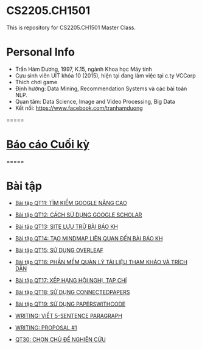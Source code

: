 # CS2205.CH1501
This is repository for CS2205.CH1501 Master Class.


# Personal Info
- Trần Hàm Dương, 1997, K.15, ngành Khoa học Máy tính 
- Cựu sinh viên UIT khóa 10 (2015), hiện tại đang làm việc tại c.ty VCCorp
- Thích chơi game
- Định hướng: Data Mining, Recommendation Systems và các bài toán NLP.
- Quan tâm: Data Science, Image and Video Processing, Big Data
- Kết nối: https://www.facebook.com/tranhamduong

=====
# [Báo cáo Cuối kỳ](CS2205.CH1501.RM.FinalReport.CH2001026.pdf)

=====
# Bài tập

- [Bài tập QT11:  TÌM KIẾM GOOGLE NÂNG CAO](https://github.com/BuiNguyenHoangAnh/CS2205.CH1501/blob/af9ff6326b9a6aab9efb2369766ce97af29ec4dd/GoogleSearch.md)
- [Bài tập QT12: CÁCH SỬ DỤNG GOOGLE SCHOLAR](https://github.com/BuiNguyenHoangAnh/CS2205.CH1501/blob/af9ff6326b9a6aab9efb2369766ce97af29ec4dd/GoogleScholar.md)
- [Bài tập QT13: SITE LƯU TRỮ BÀI BÁO KH](https://github.com/BuiNguyenHoangAnh/CS2205.CH1501/blob/af9ff6326b9a6aab9efb2369766ce97af29ec4dd/SiteLuuTruBBKH.md)
- [Bài tập QT14: TẠO MINDMAP LIÊN QUAN ĐẾN BÀI BÁO KH](https://github.com/BuiNguyenHoangAnh/CS2205.CH1501/blob/af9ff6326b9a6aab9efb2369766ce97af29ec4dd/Mindmap.md)
- [Bài tập QT15: SỬ DỤNG OVERLEAF](https://github.com/BuiNguyenHoangAnh/CS2205.CH1501/blob/af9ff6326b9a6aab9efb2369766ce97af29ec4dd/OVERLEAF.md)
- [Bài tập QT16: PHẦN MỀM QUẢN LÝ TÀI LIỆU THAM KHẢO VÀ TRÍCH DẪN](https://github.com/BuiNguyenHoangAnh/CS2205.CH1501/blob/af9ff6326b9a6aab9efb2369766ce97af29ec4dd/MENDELEY.md)
- [Bài tập QT17: XẾP HẠNG HỘI NGHỊ, TẠP CHÍ](https://github.com/BuiNguyenHoangAnh/CS2205.CH1501/blob/af9ff6326b9a6aab9efb2369766ce97af29ec4dd/JOURNAL-CONFERENCE-RANKING.md) 
- [Bài tập  QT18: SỬ DỤNG CONNECTEDPAPERS](https://github.com/BuiNguyenHoangAnh/CS2205.CH1501/blob/af9ff6326b9a6aab9efb2369766ce97af29ec4dd/CONNECTEDPAPERS.md)
- [Bài tập QT19: SỬ DỤNG PAPERSWITHCODE](https://github.com/BuiNguyenHoangAnh/CS2205.CH1501/blob/af9ff6326b9a6aab9efb2369766ce97af29ec4dd/PAPERSWITHCODE.md)

- [WRITING: VIẾT 5-SENTENCE PARAGRAPH](https://github.com/BuiNguyenHoangAnh/CS2205.CH1501/blob/82b7724c79091a32e4085af6eb33a30f525f7b11/WRITING:%20VI%E1%BA%BET%205-SENTENCE%20PARAGRAPH.md)
- [WRITING: PROPOSAL #1
](https://github.com/BuiNguyenHoangAnh/CS2205.CH1501/blob/main/QT_proposal.pdf)
- [QT30: CHỌN CHỦ ĐỀ NGHIÊN CỨU](https://github.com/BuiNguyenHoangAnh/CS2205.CH1501/blob/main/LuaChonDeTai.md
)
